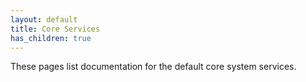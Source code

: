 ```yaml
---
layout: default
title: Core Services
has_children: true
---
```


These pages list documentation for the default core system services.